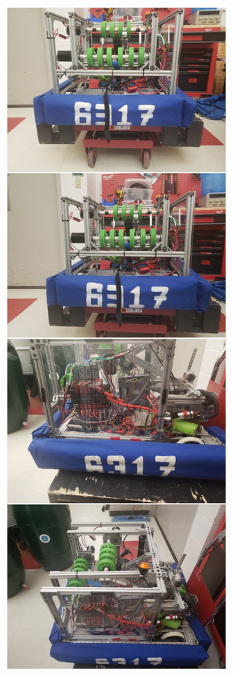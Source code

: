 ![Robot_1](docs/assets/20211118_163245.jpg)
![Robot_2](docs/assets/20211118_163247.jpg)
![Robot_3](docs/assets/20211118_163237.jpg)
![Robot_4](docs/assets/20211118_163230.jpg)